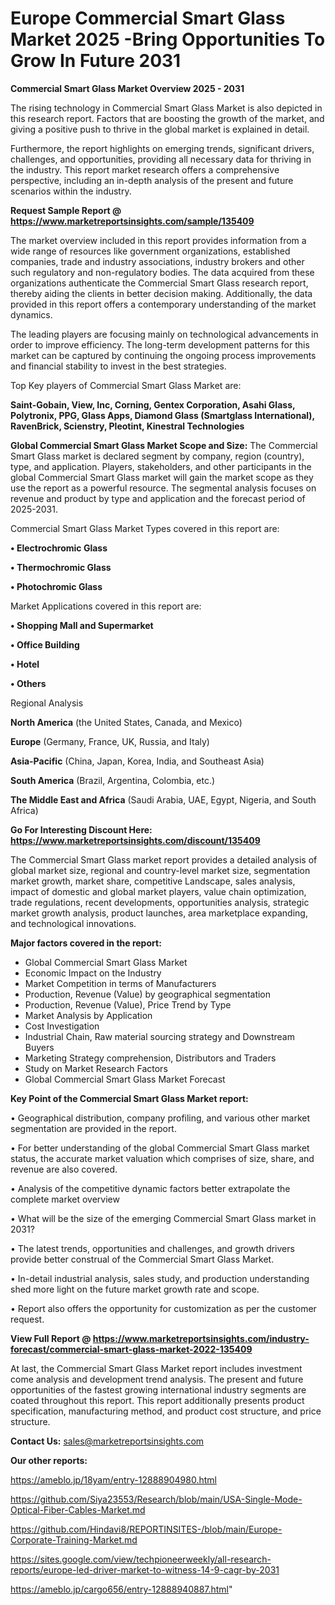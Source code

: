 # Europe Commercial Smart Glass Market 2025 -Bring Opportunities To Grow In Future 2031

<Strong> Commercial Smart Glass Market Overview 2025 - 2031</strong>

The rising technology in Commercial Smart Glass Market is also depicted in this research report. Factors that are boosting the growth of the market, and giving a positive push to thrive in the global market is explained in detail.

Furthermore, the report highlights on emerging trends, significant drivers, challenges, and opportunities, providing all necessary data for thriving in the industry. This report market research offers a comprehensive perspective, including an in-depth analysis of the present and future scenarios within the industry.

<strong>Request Sample Report @ <a href=https://www.marketreportsinsights.com/sample/135409>https://www.marketreportsinsights.com/sample/135409</a></strong>

The market overview included in this report provides information from a wide range of resources like government organizations, established companies, trade and industry associations, industry brokers and other such regulatory and non-regulatory bodies. The data acquired from these organizations authenticate the Commercial Smart Glass research report, thereby aiding the clients in better decision making. Additionally, the data provided in this report offers a contemporary understanding of the market dynamics.

The leading players are focusing mainly on technological advancements in order to improve efficiency. The long-term development patterns for this market can be captured by continuing the ongoing process improvements and financial stability to invest in the best strategies.

Top Key players of Commercial Smart Glass Market are:

<strong>Saint-Gobain, View, Inc, Corning, Gentex Corporation, Asahi Glass, Polytronix, PPG, Glass Apps, Diamond Glass (Smartglass International), RavenBrick, Scienstry, Pleotint, Kinestral Technologies</strong>

<strong><b>Global Commercial Smart Glass Market Scope and Size:</b></strong>
The Commercial Smart Glass market is declared segment by company, region (country), type, and application. Players, stakeholders, and other participants in the global Commercial Smart Glass market will gain the market scope as they use the report as a powerful resource. The segmental analysis focuses on revenue and product by type and application and the forecast period of 2025-2031.

Commercial Smart Glass Market Types covered in this report are:

<strong>• Electrochromic Glass

• Thermochromic Glass

• Photochromic Glass</strong>

Market Applications covered in this report are:

<strong>• Shopping Mall and Supermarket

• Office Building

• Hotel

• Others</strong> 

Regional Analysis

<strong>North America</strong> (the United States, Canada, and Mexico)

<strong>Europe</strong> (Germany, France, UK, Russia, and Italy)

<strong>Asia-Pacific</strong> (China, Japan, Korea, India, and Southeast Asia)

<strong>South America</strong> (Brazil, Argentina, Colombia, etc.)

<strong>The Middle East and Africa</strong> (Saudi Arabia, UAE, Egypt, Nigeria, and South Africa)

<strong>Go For Interesting Discount Here: <a href=https://www.marketreportsinsights.com/discount/135409>https://www.marketreportsinsights.com/discount/135409</a></strong>

The Commercial Smart Glass market report provides a detailed analysis of global market size, regional and country-level market size, segmentation market growth, market share, competitive Landscape, sales analysis, impact of domestic and global market players, value chain optimization, trade regulations, recent developments, opportunities analysis, strategic market growth analysis, product launches, area marketplace expanding, and technological innovations.

<strong><b>Major factors covered in the report:</b></strong>
<ul>
  <li>Global Commercial Smart Glass Market </li>
  <li>Economic Impact on the Industry</li>
  <li>Market Competition in terms of Manufacturers</li>
  <li>Production, Revenue (Value) by geographical segmentation</li>
  <li>Production, Revenue (Value), Price Trend by Type</li>
  <li>Market Analysis by Application</li>
  <li>Cost Investigation</li>
  <li>Industrial Chain, Raw material sourcing strategy and Downstream Buyers</li>
  <li>Marketing Strategy comprehension, Distributors and Traders</li>
  <li>Study on Market Research Factors</li>
  <li>Global Commercial Smart Glass Market Forecast</li>
</ul>

<strong><b>Key Point of the Commercial Smart Glass Market report:</b></strong>

• Geographical distribution, company profiling, and various other market segmentation are provided in the report.

• For better understanding of the global Commercial Smart Glass market status, the accurate market valuation which comprises of size, share, and revenue are also covered.

• Analysis of the competitive dynamic factors better extrapolate the complete market overview

• What will be the size of the emerging Commercial Smart Glass market in 2031?

• The latest trends, opportunities and challenges, and growth drivers provide better construal of the Commercial Smart Glass Market.

• In-detail industrial analysis, sales study, and production understanding shed more light on the future market growth rate and scope.

• Report also offers the opportunity for customization as per the customer request.

<strong><b>View Full Report @ <a href=https://www.marketreportsinsights.com/industry-forecast/commercial-smart-glass-market-2022-135409>https://www.marketreportsinsights.com/industry-forecast/commercial-smart-glass-market-2022-135409</a></b></strong>


At last, the Commercial Smart Glass Market report includes investment come analysis and development trend analysis. The present and future opportunities of the fastest growing international industry segments are coated throughout this report. This report additionally presents product specification, manufacturing method, and product cost structure, and price structure.

<strong>Contact Us:</strong>
sales@marketreportsinsights.com

<strong>Our other reports:</strong>

<a href=https://ameblo.jp/18yam/entry-12888904980.html>https://ameblo.jp/18yam/entry-12888904980.html</a>

<a href=https://github.com/Siya23553/Research/blob/main/USA-Single-Mode-Optical-Fiber-Cables-Market.md>https://github.com/Siya23553/Research/blob/main/USA-Single-Mode-Optical-Fiber-Cables-Market.md</a>

<a href=https://github.com/Hindavi8/REPORTINSITES-/blob/main/Europe-Corporate-Training-Market.md>https://github.com/Hindavi8/REPORTINSITES-/blob/main/Europe-Corporate-Training-Market.md</a>

<a href=https://sites.google.com/view/techpioneerweekly/all-research-reports/europe-led-driver-market-to-witness-14-9-cagr-by-2031>https://sites.google.com/view/techpioneerweekly/all-research-reports/europe-led-driver-market-to-witness-14-9-cagr-by-2031</a>

<a href=https://ameblo.jp/cargo656/entry-12888940887.html>https://ameblo.jp/cargo656/entry-12888940887.html</a>"
